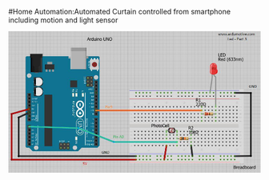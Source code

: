 #Home Automation:Automated Curtain controlled from smartphone including motion and light sensor

![alt text](https://github.com/Nikoanas/Smart-House/blob/master/curtains/curtains.jpg)
